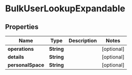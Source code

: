 # BulkUserLookupExpandable

## Properties
Name | Type | Description | Notes
------------ | ------------- | ------------- | -------------
**operations** | **String** |  |  [optional]
**details** | **String** |  |  [optional]
**personalSpace** | **String** |  |  [optional]
